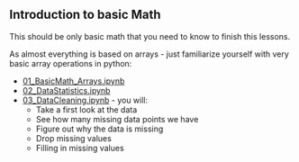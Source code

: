 Introduction to basic Math
--------------------------

This should be only basic math that you need to know to finish this lessons.

As almost everything is based on arrays - just familiarize yourself with very basic array operations in python:
- [01_BasicMath_Arrays.ipynb](01_BasicMath_Arrays.ipynb)
- [02_DataStatistics.ipynb](02_DataStatistics.ipynb)
- [03_DataCleaning.ipynb](03_DataCleaning.ipynb) - you will:
    * Take a first look at the data
    * See how many missing data points we have
    * Figure out why the data is missing
    * Drop missing values
    * Filling in missing values